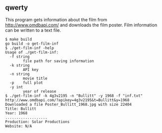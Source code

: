 ## qwerty

This program gets information about the film from http://www.omdbapi.com/
and downloads the film poster. Film information can be written to a text file.
```shell script
$ make build 
go build -o get-film-inf
$ ./get-film-inf -help
Usage of ./get-film-inf:
  -f string
    	file path for saving information
  -k string
    	API key
  -n string
    	movie title
  -p	full plot
  -y int
    	year of release
$ ./get-film-inf -k 4g3v2195 -n "Bullitt" -y 1968 -f "inf.txt"
http://www.omdbapi.com/?apikey=4g3v2195&t=Bullitt&y=1968
Downloaded a file Poster_Bullitt_1968.jpg with size 22404
Title: Bullitt
Year: 1968
...................
Production: Solar Productions
Website: N/A

```